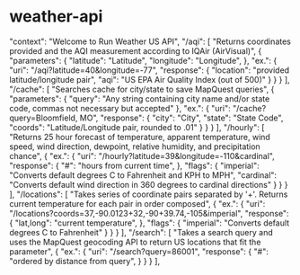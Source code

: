 # weather-api

"context": "Welcome to Run Weather US API",
"/aqi": [
"Returns coordinates provided and the AQI measurement according to IQAir (AirVisual)",
{
"parameters": {
"latitude": "Latitude",
"longitude": "Longitude",
},
"ex.": {
"uri": "/aqi?latitude=40&longitude=-77",
"response": {
"location": "provided latitude/longitude pair",
"aqi": "US EPA Air Quality Index (out of 500)"
}
}
}
],
"/cache": [
"Searches cache for city/state to save MapQuest queries",
{
"parameters": {
"query": "Any string containing city name and/or state code, commas not necessary but accepted"
},
"ex.": {
"uri": "/cache?query=Bloomfield, MO",
"response": {
"city": "City",
"state": "State Code",
"coords": "Latitude/Longitude pair, rounded to .01"
}
}
}
],
"/hourly": [
"Returns 25 hour forecast of temperature, apparent temperature, wind speed, wind direction, dewpoint, relative humidity, and precipitation chance",
{
"ex.": {
"uri": "/hourly?latitude=39&longitude=-110&cardinal",
"response": {
"#": "hours from current time",
},
"flags": {
"imperial": "Converts default degrees C to Fahrenheit and KPH to MPH",
"cardinal": "Converts default wind direction in 360 degrees to cardinal directions"
}
}
}
],
"/locations": [
"Takes series of coordinate pairs separated by '+'. Returns current temperature for each pair in order composed",
{
"ex.": {
"uri": "/locations?coords=37,-90.0123+32,-90+39.74,-105&imperial",
"response": {
"lat,long": "current temperature",
},
"flags": {
"imperial": "Converts default degrees C to Fahrenheit"
}
}
}
],
"/search": [
"Takes a search query and uses the MapQuest geocoding API to return US locations that fit the parameter",
{
"ex.": {
"uri": "/search?query=86001",
"response": {
"#": "ordered by distance from query",
}
}
}
],
